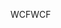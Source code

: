 <span data-ttu-id="1dfd0-101">WCF</span><span class="sxs-lookup"><span data-stu-id="1dfd0-101">WCF</span></span>